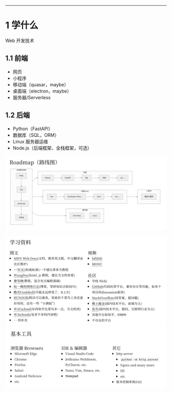 ‍

---

# 1 学什么

Web 开发技术

## 1.1 前端

- 网页
- 小程序
- 移动端（quasar，maybe）
- 桌面端（electron，maybe）
- 服务器/Serverless

## 1.2 后端

- Python（FastAPI）
- 数据库（SQL，ORM）
- Linux 服务器运维
- Node.js（后端框架、全栈框架，可选）


![培训计划-学习路线图](assets/培训计划-学习路线图-20250302224901-eab1tqq.png)

![培训计划-学习资料](assets/培训计划-学习资料-20250302224932-9e7n0mt.png)![培训计划-基本工具](assets/培训计划-基本工具-20250302224938-81enbsm.png)
